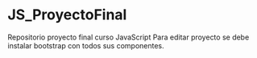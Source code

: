 # JS_ProyectoFinal
Repositorio proyecto final curso JavaScript
Para editar proyecto se debe instalar bootstrap con todos sus componentes.
